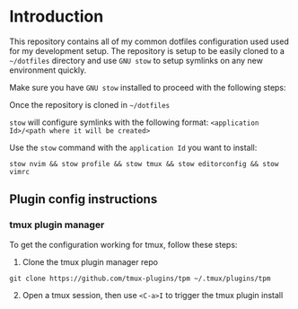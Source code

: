 # Introduction

This repository contains all of my common dotfiles configuration used used for my development setup. The repository is setup to be easily cloned to a `~/dotfiles` directory and use `GNU stow` to setup symlinks on any new environment quickly.

Make sure you have `GNU stow` installed to proceed with the following steps:

Once the repository is cloned in `~/dotfiles`

`stow` will configure symlinks with the following format: `<application Id>/<path where it will be created>`

Use the `stow` command with the `application Id` you want to install:

```shell
stow nvim && stow profile && stow tmux && stow editorconfig && stow vimrc
```

## Plugin config instructions

### tmux plugin manager

To get the configuration working for tmux, follow these steps:

1. Clone the tmux plugin manager repo

```shell
git clone https://github.com/tmux-plugins/tpm ~/.tmux/plugins/tpm
```

2. Open a tmux session, then use `<C-a>I` to trigger the tmux plugin install
